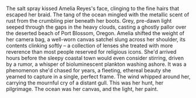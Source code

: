 The salt spray kissed Amelia Reyes's face, clinging to the fine hairs that escaped her braid. The tang of the ocean mingled with the metallic scent of rust from the crumbling pier beneath her boots.  Grey, pre-dawn light seeped through the gaps in the heavy clouds, casting a ghostly pallor over the deserted beach of Port Blossom, Oregon.  Amelia shifted the weight of her camera bag, a well-worn canvas satchel slung across her shoulder, its contents clinking softly – a collection of lenses she treated with more reverence than most people reserved for religious icons. She'd arrived hours before the sleepy coastal town would even consider stirring, driven by a rumor, a whisper of bioluminescent plankton washing ashore. It was a phenomenon she'd chased for years, a fleeting, ethereal beauty she yearned to capture in a single, perfect frame.  The wind whipped around her, carrying the mournful cry of a distant gull.  This was her hunt, her pilgrimage. The ocean was her canvas, and the light, her paint.
